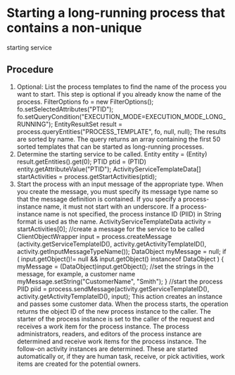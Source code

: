 <!-- image -->

# Starting a long-running process that contains a non-unique
starting service

## Procedure

1. Optional: List the process templates to find
the name of the process you want to start. This step
is optional if you already know the name of the process.
FilterOptions fo = new FilterOptions();
fo.setSelectedAttributes("PTID");
fo.setQueryCondition("EXECUTION\_MODE=EXECUTION\_MODE\_LONG\_RUNNING");
EntityResultSet result = process.queryEntities("PROCESS\_TEMPLATE", fo, null, null);
The results are sorted by name. The query returns an array
containing the first 50 sorted templates that can be started as long-running
processes.
2. Determine the starting service to be called. Entity entity = (Entity) result.getEntities().get(0);
PTID ptid = (PTID) entity.getAttributeValue("PTID");
ActivityServiceTemplateData[] startActivities = process.getStartActivities(ptid);
3. Start the process with an input message of the appropriate
type. When you create the message, you must specify
its message type name so that the message definition is contained.
If you specify a process-instance name, it must not start with an
underscore. If a process-instance name is not specified, the process
instance ID (PIID) in String format is used as the name.
ActivityServiceTemplateData activity = startActivities[0];
//create a message for the service to be called
ClientObjectWrapper input = process.createMessage
                            (activity.getServiceTemplateID(),
                             activity.getActivityTemplateID(),
                             activity.getInputMessageTypeName()); 
DataObject myMessage = null;
if ( input.getObject()!= null && input.getObject() instanceof DataObject )
{
  myMessage = (DataObject)input.getObject();
  //set the strings in the message, for example, a customer name
  myMessage.setString("CustomerName", "Smith");
}
//start the process
PIID piid = process.sendMessage(activity.getServiceTemplateID(),
                             activity.getActivityTemplateID(),
                             input); 
This action creates an instance
and passes some customer data. When the process starts, the operation
returns the object ID of the new process instance to the caller.
The
starter of the process instance is set to the caller of the request
and receives a work item for the process instance. The process administrators,
readers, and editors of the process instance are determined and receive
work items for the process instance. The follow-on activity instances
are determined. These are started automatically or, if they are
human task, receive, or pick activities, work items are created for
the potential owners.